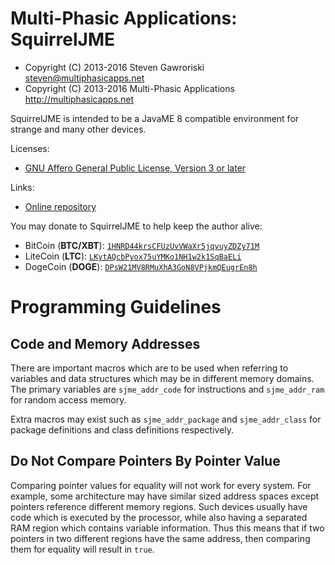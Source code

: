 # Multi-Phasic Applications: SquirrelJME

  * Copyright (C) 2013-2016 Steven Gawroriski
    <steven@multiphasicapps.net>
  * Copyright (C) 2013-2016 Multi-Phasic Applications
    <http://multiphasicapps.net>

SquirrelJME is intended to be a JavaME 8 compatible environment for strange and
many other devices.

Licenses:

  * [GNU Affero General Public License, Version 3 or later](license.mkd)

Links:

  * [Online repository](http://multiphasicapps.net:8080/squirreljme)

You may donate to SquirrelJME to help keep the author alive:

  * BitCoin (**BTC/XBT**): [`1HNRD44krsCFUzUvVWaXr5jqvuyZDZy71M`](
    bitcoin:1HNRD44krsCFUzUvVWaXr5jqvuyZDZy71M)
  * LiteCoin (**LTC**): [`LKytAQcbPyox75uYMKo1NH1w2k1SqBaELi`](
    litecoin:LKytAQcbPyox75uYMKo1NH1w2k1SqBaELi)
  * DogeCoin (**DOGE**): [`DPsW21MV8RMuXhA3GoN8VPjkmQEugrEn8h`](
    dogecoin:DPsW21MV8RMuXhA3GoN8VPjkmQEugrEn8h)

# Programming Guidelines

## Code and Memory Addresses

There are important macros which are to be used when referring to variables and
data structures which may be in different memory domains. The primary variables
are `sjme_addr_code` for instructions and `sjme_addr_ram` for random access
memory.

Extra macros may exist such as `sjme_addr_package` and `sjme_addr_class` for
package definitions and class definitions respectively.

## Do Not Compare Pointers By Pointer Value

Comparing pointer values for equality will not work for every system. For
example, some architecture may have similar sized address spaces except
pointers reference different memory regions. Such devices usually have code
which is executed by the processor, while also having a separated RAM region
which contains variable information. Thus this means that if two pointers in
two different regions have the same address, then comparing them for equality
will result in `true`.

